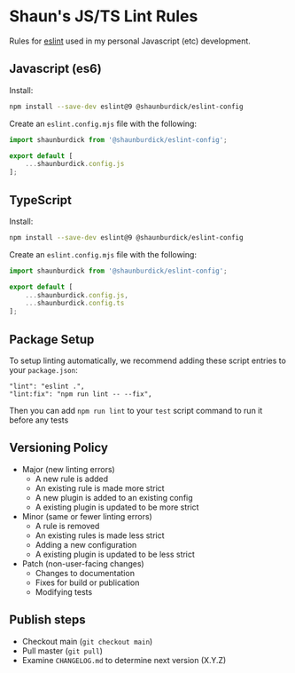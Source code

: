 # Shaun's JS/TS Lint Rules

Rules for [eslint](https://github.com/eslint/eslint)
used in my personal Javascript (etc) development.

## Javascript (es6)

Install:

```sh
npm install --save-dev eslint@9 @shaunburdick/eslint-config
```

Create an `eslint.config.mjs` file with the following:

```js
import shaunburdick from '@shaunburdick/eslint-config';

export default [
    ...shaunburdick.config.js
];
```

## TypeScript

Install:

```sh
npm install --save-dev eslint@9 @shaunburdick/eslint-config
```

Create an `eslint.config.mjs` file with the following:

```js
import shaunburdick from '@shaunburdick/eslint-config';

export default [
    ...shaunburdick.config.js,
    ...shaunburdick.config.ts
];
```

## Package Setup

To setup linting automatically, we recommend adding these script entries to your `package.json`:

```
"lint": "eslint .",
"lint:fix": "npm run lint -- --fix",
```

Then you can add `npm run lint` to your `test` script command to run it before any tests

## Versioning Policy

-   Major (new linting errors)
    -   A new rule is added
    -   An existing rule is made more strict
    -   A new plugin is added to an existing config
    -   A existing plugin is updated to be more strict
-   Minor (same or fewer linting errors)
    -   A rule is removed
    -   An existing rules is made less strict
    -   Adding a new configuration
    -   A existing plugin is updated to be less strict
-   Patch (non-user-facing changes)
    -   Changes to documentation
    -   Fixes for build or publication
    -   Modifying tests

## Publish steps

-   Checkout main (`git checkout main`)
-   Pull master (`git pull`)
-   Examine `CHANGELOG.md` to determine next version (X.Y.Z)
